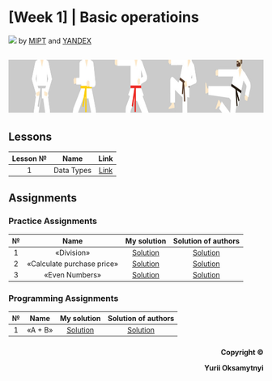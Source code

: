 # [Week 1] | Basic operatioins
<img src="https://info.nyif.com/wp-content/uploads/2019/05/coursera_logo.jpg" height="15" /> by [MIPT](https://www.mipt.ru) and [YANDEX](https://www.yandex.ru) 
## <img src="https://github.com/allwak/coursera-modern-cpp-course1-white-belt-byOks/blob/master/Pic/16-Yandex-291-1500_430-1500_430.jpg" height="105" />

## Lessons
Lesson №     | Name          | Link   
:-----------: | :------------------------------------: | :---------------------------------------------------: 
1 |Data Types| [Link](https://github.com/allwak/coursera-modern-cpp-course1-white-belt-byOks/blob/master/Week%20-%201/%5BPart%201%5D%20Overview%20of%20C%2B%2B%20features/Lessons/Lesson_1.cpp)

## Assignments

### Practice Assignments
№     | Name          | My solution   | Solution of authors
:-----------: | :------------------------------------: | :---------------------------------------------------: | :-----------: 
1 |«Division» | [Solution](https://github.com/allwak/coursera-modern-cpp-course1-white-belt-byOks/blob/master/Week%20-%201/%5BPart%203%5D%20Conditional%20operator%20and%20loops/Practice%20Assignments/Practice_Programming%20Assignment%201%20Division.cpp) | [Solution](https://github.com/allwak/coursera-modern-cpp-course1-white-belt-byOks/blob/master/Week%20-%201/%5BPart%203%5D%20Conditional%20operator%20and%20loops/Practice%20Assignments/%5BOff%20Solution%5D%20Practice_Programming%20Assignment%201%20Division.cpp)
2 |«Calculate purchase price» | [Solution](https://github.com/allwak/coursera-modern-cpp-course1-white-belt-byOks/blob/master/Week%20-%201/%5BPart%203%5D%20Conditional%20operator%20and%20loops/Practice%20Assignments/Practice_Programming%20Assignment%202%20Calculate%20purchase%20price.cpp) | [Solution](https://github.com/allwak/coursera-modern-cpp-course1-white-belt-byOks/blob/master/Week%20-%201/%5BPart%203%5D%20Conditional%20operator%20and%20loops/Practice%20Assignments/%5BOff%20Solution%5D%20Practice_Programming%20Assignment%202%20Calculate%20purchase%20price.cpp)
3 |«Even Numbers» | [Solution](https://github.com/allwak/coursera-modern-cpp-course1-white-belt-byOks/blob/master/Week%20-%201/%5BPart%203%5D%20Conditional%20operator%20and%20loops/Practice%20Assignments/Practice_Programming%20Assignment%203%20Even%20numbers.cpp) | [Solution](https://github.com/allwak/coursera-modern-cpp-course1-white-belt-byOks/blob/master/Week%20-%201/%5BPart%203%5D%20Conditional%20operator%20and%20loops/Practice%20Assignments/%5BOff%20Solution%5D%20Practice_Programming%20Assignment%203%20Even%20numbers.cpp)


### Programming Assignments
№     | Name          | My solution   | Solution of authors
:-----------: | :------------------------------------: | :---------------------------------------------------: | :-----------: 
1 |«A + B» | [Solution](https://github.com/allwak/coursera-modern-cpp-course1-white-belt-byOks/blob/master/Week%20-%201/%5BPart%201%5D%20Overview%20of%20C%2B%2B%20features/Assignments/Programming%20Assignment%20A%20%2B%20B.cpp) | [Solution](https://github.com/allwak/coursera-modern-cpp-course1-white-belt-byOks/blob/master/Week%20-%201/%5BPart%201%5D%20Overview%20of%20C%2B%2B%20features/Assignments/%5BOff%20Solution%5D%20Programming%20Assignment%20A%20%2B%20B%20.cpp)




###
<p align="right"><b>Copyright ©️</b></p>
<p align="right"><b>Yurii Oksamytnyi</b></p>
